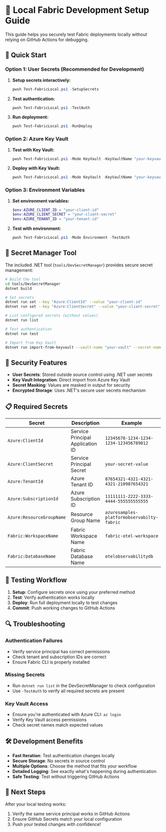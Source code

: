 # 🧪 Local Fabric Development Setup Guide

This guide helps you securely test Fabric deployments locally without relying on GitHub Actions for debugging.

## 🚀 Quick Start

### Option 1: User Secrets (Recommended for Development)

1. **Setup secrets interactively:**
   ```powershell
   pwsh Test-FabricLocal.ps1 -SetupSecrets
   ```

2. **Test authentication:**
   ```powershell
   pwsh Test-FabricLocal.ps1 -TestAuth
   ```

3. **Run deployment:**
   ```powershell
   pwsh Test-FabricLocal.ps1 -RunDeploy
   ```

### Option 2: Azure Key Vault

1. **Test with Key Vault:**
   ```powershell
   pwsh Test-FabricLocal.ps1 -Mode KeyVault -KeyVaultName "your-keyvault" -TestAuth
   ```

2. **Deploy with Key Vault:**
   ```powershell
   pwsh Test-FabricLocal.ps1 -Mode KeyVault -KeyVaultName "your-keyvault" -RunDeploy
   ```

### Option 3: Environment Variables

1. **Set environment variables:**
   ```powershell
   $env:AZURE_CLIENT_ID = "your-client-id"
   $env:AZURE_CLIENT_SECRET = "your-client-secret"
   $env:AZURE_TENANT_ID = "your-tenant-id"
   ```

2. **Test with environment:**
   ```powershell
   pwsh Test-FabricLocal.ps1 -Mode Environment -TestAuth
   ```

## 🔧 Secret Manager Tool

The included .NET tool (`tools/DevSecretManager`) provides secure secret management:

```bash
# Build the tool
cd tools/DevSecretManager
dotnet build

# Set secrets
dotnet run set --key "Azure:ClientId" --value "your-client-id"
dotnet run set --key "Azure:ClientSecret" --value "your-client-secret"

# List configured secrets (without values)
dotnet run list

# Test authentication
dotnet run test

# Import from Key Vault
dotnet run import-from-keyvault --vault-name "your-vault" --secret-name "fabric-client-id" --local-key "Azure:ClientId"
```

## 🔐 Security Features

- **User Secrets**: Stored outside source control using .NET user secrets
- **Key Vault Integration**: Direct import from Azure Key Vault
- **Secret Masking**: Values are masked in output for security
- **Encrypted Storage**: Uses .NET's secure user secrets mechanism

## 📋 Required Secrets

| Secret | Description | Example |
|--------|-------------|---------|
| `Azure:ClientId` | Service Principal Application ID | `12345678-1234-1234-1234-123456789012` |
| `Azure:ClientSecret` | Service Principal Secret | `your-secret-value` |
| `Azure:TenantId` | Azure Tenant ID | `87654321-4321-4321-4321-210987654321` |
| `Azure:SubscriptionId` | Azure Subscription ID | `11111111-2222-3333-4444-555555555555` |
| `Azure:ResourceGroupName` | Resource Group Name | `azuresamples-platformobservabilty-fabric` |
| `Fabric:WorkspaceName` | Fabric Workspace Name | `fabric-otel-workspace` |
| `Fabric:DatabaseName` | Fabric Database Name | `otelobservabilitydb` |

## 🧪 Testing Workflow

1. **Setup**: Configure secrets once using your preferred method
2. **Test**: Verify authentication works locally
3. **Deploy**: Run full deployment locally to test changes
4. **Commit**: Push working changes to GitHub Actions

## 🔍 Troubleshooting

### Authentication Failures
- Verify service principal has correct permissions
- Check tenant and subscription IDs are correct
- Ensure Fabric CLI is properly installed

### Missing Secrets
- Run `dotnet run list` in the DevSecretManager to check configuration
- Use `-TestAuth` to verify all required secrets are present

### Key Vault Access
- Ensure you're authenticated with Azure CLI: `az login`
- Verify Key Vault access permissions
- Check secret names match expected values

## 🛠️ Development Benefits

- **Fast Iteration**: Test authentication changes locally
- **Secure Storage**: No secrets in source control
- **Multiple Options**: Choose the method that fits your workflow
- **Detailed Logging**: See exactly what's happening during authentication
- **Safe Testing**: Test without triggering GitHub Actions

## 📝 Next Steps

After your local testing works:
1. Verify the same service principal works in GitHub Actions
2. Ensure GitHub Secrets match your local configuration
3. Push your tested changes with confidence!
